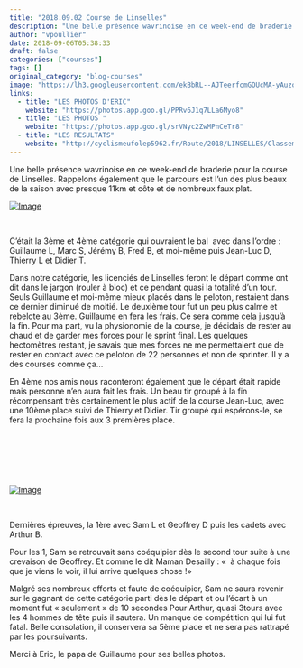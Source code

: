 ```yaml
---
title: "2018.09.02 Course de Linselles"
description: "Une belle présence wavrinoise en ce week-end de braderie pour la course de Linselles. Rappelons également que le parcours est l’un des plus beaux de la saison avec presque 11km et côte et de nombreux faux plat."
author: "vpoullier"
date: 2018-09-06T05:38:33
draft: false
categories: ["courses"]
tags: []
original_category: "blog-courses"
image: "https://lh3.googleusercontent.com/ekBbRL--AJTeerfcmGOUcMA-yAuzoFKovPxBml_RkD0BtHT6V_BXlDmxD1frbgE_YrJ99HkHn9lUpMEYYABqfZiyVGJ6vdH2QnL3xngEyF61rGmLHMQQVBFPAxwq82EKgop94o4_HiDJ9GUCtq_AFkfRIokmapzgQ3ivHpu2I_dVUKUg8dfnRZRAUgP-ctW0eaU5DLrIrkxGeRVqOFkV7Ftc6EDgummOhozKEbkNxMbK0duEGEvSIXwF9e7_5-zmTdXzVEhIurHE9AyqPSubVXCZUv4B51Ep35nIBWTkLdLDfeE0IgbDpyeqHB2_fGrahbdAI65KV4TQeRG6zfii3jYqk-Zi3pfp7uOdwiXl9125SFaiIUSaiBrbcwOHdd0iQV9IUmZG8i0PhOqzq71eMGvy9TYE07GLBYcZR9QP6r-j5DwOkGkcWSx56biW7fBRfy7e8Yp6TCPLsT5kppoNMsB8u9AF7VPeXOg5tOrPEN18NOctkbYL6T9G7DyGdEQYMrrjfXJlAMPVOldeWxnwoAnPxOWAygAFE-EDTm30-BkpjC-7eIXMV-3Qzn9zDb6_1qxHk8UFMN2JAc11LbuHWcNR_MS0QdNIfNHPzQ23TIa4okh26MwammBGlPFdg13i=w1979-h1113-no"
links:
  - title: "LES PHOTOS D'ERIC"
    website: "https://photos.app.goo.gl/PPRv6J1q7LLa6Myo8"
  - title: "LES PHOTOS "
    website: "https://photos.app.goo.gl/srVNyc2ZwMPnCeTr8"
  - title: "LES RESULTATS"
    website: "http://cyclismeufolep5962.fr/Route/2018/LINSELLES/Classements.pdf"
---
```


Une belle présence wavrinoise en ce week-end de braderie pour la course de Linselles. Rappelons également que le parcours est l’un des plus beaux de la saison avec presque 11km et côte et de nombreux faux plat.

<!--more-->

[![Image](https://lh3.googleusercontent.com/O2LIZkViRl9JYonRXTBIdf0ACSK4b9-P5VjjK1UZ-qycyuGo7QLrs3N_VnWM7RqHV26wfzFuj1Zm6-YwMJ_Ef1-yByr6dLjBfBPqF6Ss2lwG5vA3zFGLp41LrPbODd8uh2afX4ZFJwVXGtG3ax-MhpAkQZStpQ0eBVpAsOQikJb-4_-yDvnS2WEv03vXTMZqREcJFTgSn7uUTmiRGC36S2_tOZCEj3Bq8RodXnMkVF1xg2Jo5IKGlyfDgcRAO3_MKmH08Os_rA4HPv6M6JfwlVmfP0bVeknzeu0JCL2y38ix7N0GE8ugDUiSLjR-p6e1c6H0iOR1O_uqLVidXPXNcVV3Namu_rFxEt8CAmPAXgqxZ19RDWlJo6kjPCk9Po5X5MtxZbaYjewNksNqNiIVUNVSCM7RA6Shhny1WUGjV9LEu60ZYdNyU7gWsEPuuA25L3q-gn0fi-Q9duJqAPHWgzVPg9lgXB504fWhVN4NwkN_SsVUhvycaJRuQhdLwaqkRlinS8mYCxYgmnkTN-miw8TMq_XV3cRlGqbTXokEOA8ACywE-QLAcTbECTwRPJD4qFrikziM2FEaD3QdJBBOrMov2OS5Qd9ZB4R7mZ1D2QLXw4XoVU9pzaqOhwdAl4bQKtNdplTQ4vGlrkBZCKLqNQeQvLxAxSWLx6K7w2d5isC31HOD2NTE9akiNA=w1668-h1113-no)](https://lh3.googleusercontent.com/O2LIZkViRl9JYonRXTBIdf0ACSK4b9-P5VjjK1UZ-qycyuGo7QLrs3N_VnWM7RqHV26wfzFuj1Zm6-YwMJ_Ef1-yByr6dLjBfBPqF6Ss2lwG5vA3zFGLp41LrPbODd8uh2afX4ZFJwVXGtG3ax-MhpAkQZStpQ0eBVpAsOQikJb-4_-yDvnS2WEv03vXTMZqREcJFTgSn7uUTmiRGC36S2_tOZCEj3Bq8RodXnMkVF1xg2Jo5IKGlyfDgcRAO3_MKmH08Os_rA4HPv6M6JfwlVmfP0bVeknzeu0JCL2y38ix7N0GE8ugDUiSLjR-p6e1c6H0iOR1O_uqLVidXPXNcVV3Namu_rFxEt8CAmPAXgqxZ19RDWlJo6kjPCk9Po5X5MtxZbaYjewNksNqNiIVUNVSCM7RA6Shhny1WUGjV9LEu60ZYdNyU7gWsEPuuA25L3q-gn0fi-Q9duJqAPHWgzVPg9lgXB504fWhVN4NwkN_SsVUhvycaJRuQhdLwaqkRlinS8mYCxYgmnkTN-miw8TMq_XV3cRlGqbTXokEOA8ACywE-QLAcTbECTwRPJD4qFrikziM2FEaD3QdJBBOrMov2OS5Qd9ZB4R7mZ1D2QLXw4XoVU9pzaqOhwdAl4bQKtNdplTQ4vGlrkBZCKLqNQeQvLxAxSWLx6K7w2d5isC31HOD2NTE9akiNA=w1668-h1113-no)

&nbsp;

C’était la 3ème et 4ème catégorie qui ouvraient le bal&nbsp; avec dans l’ordre&nbsp;: Guillaume L, Marc S, Jérémy B, Fred B, et moi-même puis Jean-Luc D, Thierry L et Didier T.

Dans notre catégorie, les licenciés de Linselles feront le départ comme ont dit dans le jargon (rouler à bloc) et ce pendant quasi la totalité d’un tour. Seuls Guillaume et moi-même mieux placés dans le peloton, restaient dans ce dernier diminué de moitié. Le deuxième tour fut un peu plus calme et rebelote au 3ème. Guillaume en fera les frais. Ce sera comme cela jusqu’à la fin. Pour ma part, vu la physionomie de la course, je décidais de rester au chaud et de garder mes forces pour le sprint final. Les quelques hectomètres restant, je savais que mes forces ne me permettaient que de rester en contact avec ce peloton de 22 personnes et non de sprinter. Il y a des courses comme ça…

En 4ème nos amis nous raconteront également que le départ était rapide mais personne n’en aura fait les frais. Un beau tir groupé à la fin récompensant très certainement le plus actif de la course Jean-Luc, avec une 10ème place suivi de Thierry et Didier. Tir groupé qui espérons-le, se fera la prochaine fois aux 3 premières place.

&nbsp;

&nbsp;

&nbsp;

[![Image](https://lh3.googleusercontent.com/f9l16zKGo0uX7YzZUPJIrdWNPlrJ_yN65Z55UTkviRq6RN3HHK0caEJKdyP6KrZhKaAmujYDDW-m_91P7oEyhKGrTF2UFiiZRw6LSQJRJkZdnoFIKOw-fIJWzngK55fCxYqbWZZD5z0Gbs7jewjTt4E-v4lwwZd2zmwDt9HNPgRFMP664BV3_rkr8q_0t-FAABQBz5kMyRNo3OHZu8KgxWlytHIhXohkdXeQ7oPbkfhS8eOkyTLPsX9TonRJ_iyKksOBlfYOhYk2dfcgi9Sh1nK50N-phHa3YLREi2BKpYV33fscRRzgEiukXcpWcvgV40YTjmHTbqrYg4RT5V-xYrs4TXsFcztUZ8ix_UtzSH9ouk5lt7LbQvxLPLt3vkPIL1DFb66utO-LpoDb7ilPhWrl-XKzQ70AIoqHv-O-st8a5FrGKGVoH9VKTeRUSOWvynfVJmKCau8P-0q7jpJOuxSisdqStwZ0uPIkG4OIub_VsHqTPkHsr2peNcd4tH5Gjd3MAKnLBLwUrqV14EZjmV3yvdYvxnxLXGbg_Yih5eQGV3ArPq9O7pFvdBY2yNirQthrvBCNhWFSI9efFtawjl8mBEfquw1CFKilha9QRF8pLjxqoEuBM3JzI3CxQAbj=w718-h404-no)](https://lh3.googleusercontent.com/f9l16zKGo0uX7YzZUPJIrdWNPlrJ_yN65Z55UTkviRq6RN3HHK0caEJKdyP6KrZhKaAmujYDDW-m_91P7oEyhKGrTF2UFiiZRw6LSQJRJkZdnoFIKOw-fIJWzngK55fCxYqbWZZD5z0Gbs7jewjTt4E-v4lwwZd2zmwDt9HNPgRFMP664BV3_rkr8q_0t-FAABQBz5kMyRNo3OHZu8KgxWlytHIhXohkdXeQ7oPbkfhS8eOkyTLPsX9TonRJ_iyKksOBlfYOhYk2dfcgi9Sh1nK50N-phHa3YLREi2BKpYV33fscRRzgEiukXcpWcvgV40YTjmHTbqrYg4RT5V-xYrs4TXsFcztUZ8ix_UtzSH9ouk5lt7LbQvxLPLt3vkPIL1DFb66utO-LpoDb7ilPhWrl-XKzQ70AIoqHv-O-st8a5FrGKGVoH9VKTeRUSOWvynfVJmKCau8P-0q7jpJOuxSisdqStwZ0uPIkG4OIub_VsHqTPkHsr2peNcd4tH5Gjd3MAKnLBLwUrqV14EZjmV3yvdYvxnxLXGbg_Yih5eQGV3ArPq9O7pFvdBY2yNirQthrvBCNhWFSI9efFtawjl8mBEfquw1CFKilha9QRF8pLjxqoEuBM3JzI3CxQAbj=w718-h404-no)

&nbsp;

Dernières épreuves, la 1ère avec Sam L et Geoffrey D puis les cadets avec Arthur B.

Pour les 1, Sam se retrouvait sans coéquipier dès le second tour suite à une crevaison de Geoffrey. Et comme le dit Maman Desailly&nbsp;:&nbsp;«&nbsp; à chaque fois que je viens le voir, il lui arrive quelques chose&nbsp;!»

Malgré ses nombreux efforts et faute de coéquipier, Sam ne saura revenir sur le gagnant de cette catégorie parti dès le départ et ou l’écart à un moment fut «&nbsp;seulement&nbsp;» de 10 secondes Pour Arthur, quasi 3tours avec les 4 hommes de tête puis il sautera. Un manque de compétition qui lui fut fatal. Belle consolation, il conservera sa 5ème place et ne sera pas rattrapé par les poursuivants.

Merci à Eric, le papa de Guillaume pour ses belles photos.